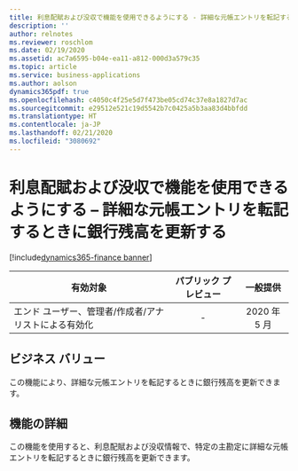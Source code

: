 ```yaml
---
title: 利息配賦および没収で機能を使用できるようにする - 詳細な元帳エントリを転記するときに銀行残高を更新する
description: ''
author: relnotes
ms.reviewer: roschlom
ms.date: 02/19/2020
ms.assetid: ac7a6595-b04e-ea11-a812-000d3a579c35
ms.topic: article
ms.service: business-applications
ms.author: aolson
dynamics365pdf: true
ms.openlocfilehash: c4050c4f25e5d7f473be05cd74c37e8a1827d7ac
ms.sourcegitcommit: e29512e521c19d5542b7c0425a5b3aa83d4bbfdd
ms.translationtype: HT
ms.contentlocale: ja-JP
ms.lasthandoff: 02/21/2020
ms.locfileid: "3080692"
---
```

# <a name="allow-interest-distribution-and-escheatment-to-use-feature--lets-you-update-bank-balances-when-posting-advanced-ledger-entries"></a>利息配賦および没収で機能を使用できるようにする – 詳細な元帳エントリを転記するときに銀行残高を更新する
[!include[dynamics365-finance banner](../includes/dynamics365-finance.md)]

| 有効対象    |  パブリック プレビュー | 一般提供 | 
| ---------- | :----------: |:----------: |
|エンド ユーザー、管理者/作成者/アナリストによる有効化|-| 2020 年 5 月|


## <a name="business-value"></a>ビジネス バリュー
<!-- bv start -->
この機能により、詳細な元帳エントリを転記するときに銀行残高を更新できます。
<!-- bv end -->



## <a name="feature-details"></a>機能の詳細
<!--feature detail start -->
この機能を使用すると、利息配賦および没収情報で、特定の主勘定に詳細な元帳エントリを転記するときに銀行残高を更新できます。  
<!--feature detail end -->









